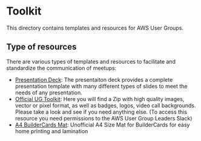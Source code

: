# Toolkit

This directory contains templates and resources for AWS User Groups.

## Type of resources

There are various types of templates and resources to facilitate and standardize the communication of meetups:

* [Presentation Deck](./presentation-deck-templaes/): The presentaiton deck provides a complete presentation template with many different types of slides to meet the needs of any presentation.
* [Official UG Toolkit](https://aws-usergroup-leaders.slack.com/archives/C01DRBCPMEG/p1718598753743809?thread_ts=1717742845.690069&cid=C01DRBCPMEG): Here you will find a Zip with high quality images, vector or pixel format, as well as badges, logos, video call backgrounds. Please take a look and see if you need anything else. (To access this resource you need permissions to the AWS User Group Leaders Slack)
* [A4 BuilderCards Mat](https://github.com/quibski/awsugph-community-day-2023/blob/master/A4%20Builder%20Cards.pdf): Unofficial A4 Size Mat for BuilderCards for easy home printing and lamination

